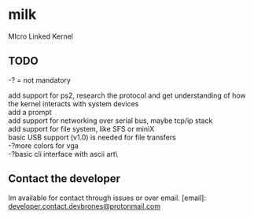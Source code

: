 # milk
MIcro Linked Kernel


## TODO ##

-? = not mandatory 

add support for ps2, research the protocol and get understanding of how the kernel interacts with system devices\
add a prompt\
add support for networking over serial bus, maybe tcp/ip stack\
add support for file system, like SFS or miniX\
basic USB support (v1.0) is needed for file transfers\
-?more colors for vga\
-?basic cli interface with ascii art\


## Contact the developer
Im available for contact through issues or over email. 
[email]: developer.contact.devbrones@protonmail.com
